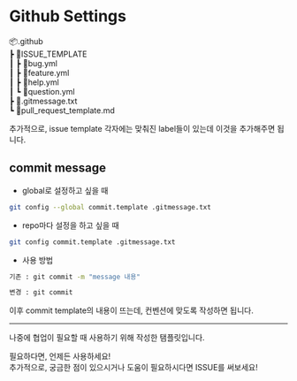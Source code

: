 # **Github Settings**

📦.github  
┣ 📂ISSUE_TEMPLATE  
┃ ┣ 📜bug.yml  
┃ ┣ 📜feature.yml  
┃ ┣ 📜help.yml  
┃ ┗ 📜question.yml  
┣ 📜.gitmessage.txt  
┗ 📜pull_request_template.md

추가적으로, issue template 각자에는 맞춰진 label들이 있는데 이것을 추가해주면 됩니다.

## **commit message**

- global로 설정하고 싶을 때

```bash
git config --global commit.template .gitmessage.txt
```

- repo마다 설정을 하고 싶을 때

```bash
git config commit.template .gitmessage.txt
```

- 사용 방법

```bash
기존 : git commit -m "message 내용"

변경 : git commit
```

이후 commit template의 내용이 뜨는데, 컨벤션에 맞도록 작성하면 됩니다.

<hr>
나중에 협업이 필요할 때 사용하기 위해 작성한 탬플릿입니다.

필요하다면, 언제든 사용하세요!  
추가적으로, 궁금한 점이 있으시거나 도움이 필요하시다면 ISSUE를 써보세요!
